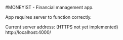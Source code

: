 #MONEYIST - Financial management app.

App requires server to function correctly.

Current server address: (HTTPS not yet implemented)
http://localhost:4000/
